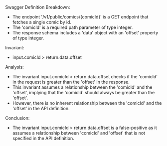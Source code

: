 Swagger Definition Breakdown:
- The endpoint '/v1/public/comics/{comicId}' is a GET endpoint that fetches a single comic by id.
- The 'comicId' is a required path parameter of type integer.
- The response schema includes a 'data' object with an 'offset' property of type integer.

Invariant:
- input.comicId > return.data.offset

Analysis:
- The invariant input.comicId > return.data.offset checks if the 'comicId' in the request is greater than the 'offset' in the response.
- This invariant assumes a relationship between the 'comicId' and the 'offset', implying that the 'comicId' should always be greater than the 'offset'.
- However, there is no inherent relationship between the 'comicId' and the 'offset' in the API definition.

Conclusion:
- The invariant input.comicId > return.data.offset is a false-positive as it assumes a relationship between 'comicId' and 'offset' that is not specified in the API definition.
